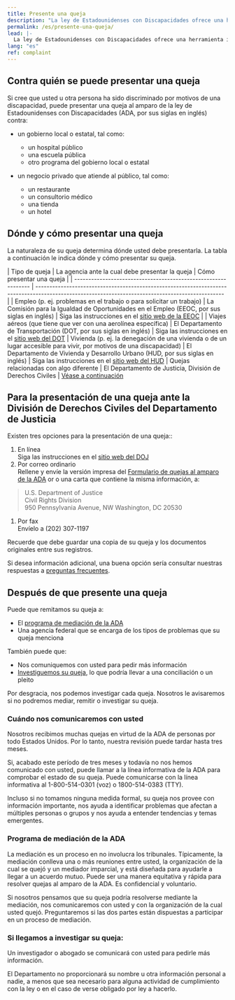 ```yaml
---
title: Presente una queja
description: "La ley de Estadounidenses con Discapacidades ofrece una herramienta importante para la lucha contra la discriminación: el relleno de una queja ante la agencia federal apropiada. Esta página explica los pasos que usted debe tomar para comenzar."
permalink: /es/presente-una-queja/
lead: |-
  La ley de Estadounidenses con Discapacidades ofrece una herramienta importante para la lucha contra la discriminación: el relleno de una queja ante la agencia federal apropiada. Esta página explica los pasos que usted debe tomar para comenzar.
lang: "es"
ref: complaint
---
```


## Contra quién se puede presentar una queja

Si cree que usted u otra persona ha sido discriminado por motivos de una discapacidad, puede presentar una queja al amparo de la ley de Estadounidenses con Discapacidades (ADA, por sus siglas en inglés) contra:

- un gobierno local o estatal, tal como:
  - un hospital público
  - una escuela pública
  - otro programa del gobierno local o estatal

- un negocio privado que atiende al público, tal como:
  - un restaurante
  - un consultorio médico
  - una tienda
  - un hotel

## Dónde y cómo presentar una queja

La naturaleza de su queja determina dónde usted debe presentarla. La tabla a continuación le indica dónde y cómo presentar su queja.

| Tipo de queja                                              | La agencia ante la cual debe presentar la queja                                              | Cómo presentar una queja                                                                                                                             |
| -------------------------------------------------------------- | ------------------------------------------------------------------------------------------------------------------------------------------------- |
| Empleo (p. ej. problemas en el trabajo o para solicitar un trabajo) | La Comisión para la Igualdad de Oportunidades en el Empleo (EEOC, por sus siglas en inglés) | Siga las instrucciones en el [sitio web de la EEOC](http://www.eeoc.gov/filing-charge-discrimination)                                                       |
| Viajes aéreos (que tiene que ver con una aerolínea específica)                   | El Departamento de Transportación (DOT, por sus siglas en inglés) | Siga las instrucciones en el [sitio web del DOT](http://www.transportation.gov/airconsumer/complaints-alleging-discriminatory-treatment-against-disabled-travelers)
| Vivienda (p. ej. la denegación de una vivienda o de un lugar accesible para vivir, por motivos de una discapacidad)                 | El Departamento de Vivienda y Desarrollo Urbano (HUD, por sus siglas en inglés) | Siga las instrucciones en el [sitio web del HUD](https://www.hud.gov/program_offices/fair_housing_equal_opp/online-complaint)
| Quejas relacionadas con algo diferente                                                          | El Departamento de Justicia, División de Derechos Civiles                                                           | [Véase a continuación](#filing-a-complaint-with-the-department-of-justice-civil-rights-division)

## Para la presentación de una queja ante la División de Derechos Civiles del Departamento de Justicia  
Existen tres opciones para la presentación de una queja::  
1. En línea  
Siga las instrucciones en el [sitio web del DOJ](https://civilrights.justice.gov/report/)  
1. Por correo ordinario  
Rellene y envíe la versión impresa del [Formulario de quejas al amparo de la ADA](https://www.ada.gov/CRT-ReportPDF-Sep2021.pdf) or o una carta que contiene la misma información, a:  
>U.S. Department of Justice  
Civil Rights Division  
950 Pennsylvania Avenue, NW
Washington, DC 20530  

1. Por fax  
Envíelo a (202) 307-1197  

Recuerde que debe guardar una copia de su queja y los documentos originales entre sus registros.

Si desea información adicional, una buena opción sería consultar nuestras respuestas a [preguntas frecuentes](https://www.ada.gov/filing_complaint.htm).  

## Después de que presente una queja  

Puede que remitamos su queja a:  

- El [programa de mediación de la ADA](#mp)
- Una agencia federal que se encarga de los tipos de problemas que su queja menciona

También puede que:  

- Nos comuniquemos con usted para pedir más información  
- [Investiguemos su queja](#ic),  lo que podría llevar a una conciliación o un pleito  

Por desgracia, nos podemos investigar cada queja. Nosotros le avisaremos si no podremos mediar, remitir o investigar su queja.  

### Cuándo nos comunicaremos con usted  

Nosotros recibimos muchas quejas en virtud de la ADA de personas por todo Estados Unidos. Por lo tanto, nuestra revisión puede tardar hasta tres meses.  

Si, acabado este período de tres meses y todavía no nos hemos comunicado con usted, puede llamar a la línea informativa de la ADA para comprobar el estado de su queja. Puede comunicarse con la línea informativa al 1-800-514-0301 (voz) o 1800-514-0383 (TTY).  

Incluso si no tomamos ninguna medida formal, su queja nos provee con información importante, nos ayuda a identificar problemas que afectan a múltiples personas o grupos y nos ayuda a entender tendencias y temas emergentes.  

### <a name="mp"></a>Programa de mediación de la ADA  

La mediación es un proceso en no involucra los tribunales. Típicamente, la mediación conlleva una o más reuniones entre usted, la organización de la cual se quejó y un mediador imparcial, y está diseñada para ayudarle a llegar a un acuerdo mutuo. Puede ser una manera equitativa y rápida para resolver quejas al amparo de la ADA. Es confidencial y voluntario.

Si nosotros pensamos que su queja podría resolverse mediante la mediación, nos comunicaremos con usted y con la organización de la cual usted quejó. Preguntaremos si las dos partes están dispuestas a participar en un proceso de mediación.  

### <a name="ic"></a>Si llegamos a investigar su queja:  

Un investigador o abogado se comunicará con usted para pedirle más información.  

El Departamento no proporcionará su nombre u otra información personal a nadie, a menos que sea necesario para alguna actividad de cumplimiento con la ley o en el caso de verse obligado por ley a hacerlo.
